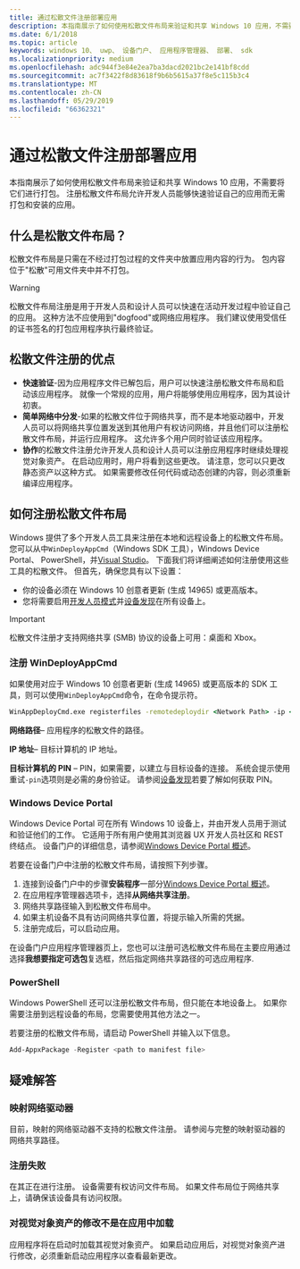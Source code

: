 ```yaml
---
title: 通过松散文件注册部署应用
description: 本指南展示了如何使用松散文件布局来验证和共享 Windows 10 应用，不需要将它们进行打包。
ms.date: 6/1/2018
ms.topic: article
keywords: windows 10、 uwp、 设备门户、 应用程序管理器、 部署、 sdk
ms.localizationpriority: medium
ms.openlocfilehash: adc944f3e84e2ea7ba3dacd2021bc2e141bf8cdd
ms.sourcegitcommit: ac7f3422f8d83618f9b6b5615a37f8e5c115b3c4
ms.translationtype: MT
ms.contentlocale: zh-CN
ms.lasthandoff: 05/29/2019
ms.locfileid: "66362321"
---
```

# <a name="deploy-an-app-through-loose-file-registration"></a>通过松散文件注册部署应用 

本指南展示了如何使用松散文件布局来验证和共享 Windows 10 应用，不需要将它们进行打包。 注册松散文件布局允许开发人员能够快速验证自己的应用而无需打包和安装的应用。 

## <a name="what-is-a-loose-file-layout"></a>什么是松散文件布局？

松散文件布局是只需在不经过打包过程的文件夹中放置应用内容的行为。 包内容位于"松散"可用文件夹中并不打包。 

> [!WARNING]
> 松散文件布局注册是用于开发人员和设计人员可以快速在活动开发过程中验证自己的应用。 这种方法不应使用到"dogfood"或网络应用程序。 我们建议使用受信任的证书签名的打包应用程序执行最终验证。 

## <a name="advantages-of-loose-file-registration"></a>松散文件注册的优点

- **快速验证**-因为应用程序文件已解包后，用户可以快速注册松散文件布局和启动该应用程序。 就像一个常规的应用，用户将能够使用应用程序，因为其设计初衷。 
- **简单网络中分发**-如果的松散文件位于网络共享，而不是本地驱动器中，开发人员可以将网络共享位置发送到其他用户有权访问网络，并且他们可以注册松散文件布局，并运行应用程序。 这允许多个用户同时验证该应用程序。 
- **协作**的松散文件注册允许开发人员和设计人员可以注册应用程序时继续处理视觉对象资产。 在启动应用时，用户将看到这些更改。 请注意，您可以只更改静态资产以这种方式。 如果需要修改任何代码或动态创建的内容，则必须重新编译应用程序。

## <a name="how-to-register-a-loose-file-layout"></a>如何注册松散文件布局

Windows 提供了多个开发人员工具来注册在本地和远程设备上的松散文件布局。 您可以从中`WinDeployAppCmd`（Windows SDK 工具），Windows Device Portal、 PowerShell，并[Visual Studio](https://docs.microsoft.com/windows/uwp/debug-test-perf/deploying-and-debugging-uwp-apps#register-layout-from-network)。 下面我们将详细阐述如何注册使用这些工具的松散文件。 但首先，确保您具有以下设置：

- 你的设备必须在 Windows 10 创意者更新 (生成 14965) 或更高版本。
- 您将需要启用[开发人员模式](https://docs.microsoft.com/windows/uwp/get-started/enable-your-device-for-development)并[设备发现](https://docs.microsoft.com/en-us/windows/uwp/get-started/enable-your-device-for-development#device-discovery)在所有设备上。

> [!IMPORTANT]
> 松散文件注册才支持网络共享 (SMB) 协议的设备上可用：桌面和 Xbox。 

### <a name="register-with-windeployappcmd"></a>注册 WinDeployAppCmd

如果使用对应于 Windows 10 创意者更新 (生成 14965) 或更高版本的 SDK 工具，则可以使用`WinDeployAppCmd`命令，在命令提示符。

```cmd
WinAppDeployCmd.exe registerfiles -remotedeploydir <Network Path> -ip <IP Address> -pin <target machine PIN>
```

**网络路径**– 应用程序的松散文件的路径。

**IP 地址**– 目标计算机的 IP 地址。

**目标计算机的 PIN** – PIN，如果需要，以建立与目标设备的连接。 系统会提示使用重试`-pin`选项则是必需的身份验证。 请参阅[设备发现](https://docs.microsoft.com/windows/uwp/get-started/enable-your-device-for-development#device-discovery)若要了解如何获取 PIN。

### <a name="windows-device-portal"></a>Windows Device Portal

Windows Device Portal 可在所有 Windows 10 设备上，并由开发人员用于测试和验证他们的工作。 它适用于所有用户使用其浏览器 UX 开发人员社区和 REST 终结点。 设备门户的详细信息，请参阅[Windows Device Portal 概述](device-portal.md)。

若要在设备门户中注册的松散文件布局，请按照下列步骤。

1. 连接到设备门户中的步骤**安装程序**一部分[Windows Device Portal 概述](device-portal.md)。
1. 在应用程序管理器选项卡，选择**从网络共享注册**。
1. 网络共享路径输入到松散文件布局中。 
1. 如果主机设备不具有访问网络共享位置，将提示输入所需的凭据。
1. 注册完成后，可以启动应用。

在设备门户应用程序管理器页上，您也可以注册可选松散文件布局在主要应用通过选择**我想要指定可选包**复选框，然后指定网络共享路径的可选应用程序. 

### <a name="powershell"></a>PowerShell 

Windows PowerShell 还可以注册松散文件布局，但只能在本地设备上。 如果你需要注册到远程设备的布局，您需要使用其他方法之一。 

若要注册的松散文件布局，请启动 PowerShell 并输入以下信息。

```PowerShell
Add-AppxPackage -Register <path to manifest file>
```

## <a name="troubleshooting"></a>疑难解答

### <a name="mapped-network-drives"></a>映射网络驱动器
目前，映射的网络驱动器不支持的松散文件注册。 请参阅与完整的映射驱动器的网络共享路径。

### <a name="registration-failure"></a>注册失败
在其正在进行注册。 设备需要有权访问文件布局。 如果文件布局位于网络共享上，请确保该设备具有访问权限。 

### <a name="modifications-to-visual-assets-arent-being-loaded-in-the-app"></a>对视觉对象资产的修改不是在应用中加载 
应用程序将在启动时加载其视觉对象资产。 如果启动应用后，对视觉对象资产进行修改，必须重新启动应用程序以查看最新更改。